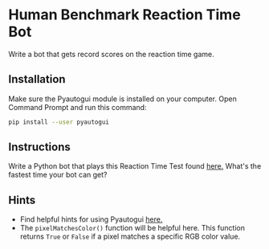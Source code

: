 # Human Benchmark Reaction Time Bot
Write a bot that gets record scores on the reaction time game.

## Installation
Make sure the Pyautogui module is installed on your computer. Open Command Prompt and run this command:
```bash
pip install --user pyautogui
```

## Instructions
Write a Python bot that plays this Reaction Time Test found [here.](https://humanbenchmark.com/tests/reactiontime)
What's the fastest time your bot can get?

## Hints
* Find helpful hints for using Pyautogui [here.](https://pyautogui.readthedocs.io/en/latest/)
* The `pixelMatchesColor()` function will be helpful here. This function returns `True` or `False` if a pixel matches a specific RGB color value.
